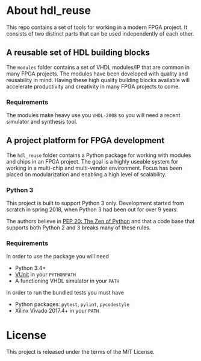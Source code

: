 # About hdl_reuse
This repo contains a set of tools for working in a modern FPGA project.
It consists of two distinct parts that can be used independently of each other.

## A reusable set of HDL building blocks
The `modules` folder contains a set of VHDL modules/IP that are common in many FPGA projects.
The modules have been developed with quality and reusability in mind.
Having these high quality building blocks available will accelerate productivity and creativity in many FPGA projects to come.

### Requirements
The modules make heavy use you `VHDL-2008` so you will need a recent simulator and synthesis tool.

## A project platform for FPGA development
The `hdl_reuse` folder contains a Python package for working with modules and chips in an FPGA project.
The goal is a highly useable system for working in a multi-chip and multi-vendor environment.
Focus has been placed on modularization and enabling a high level of scalability.

### Python 3
This project is built to support Python 3 only.
Development started from scratch in spring 2018, when Python 3 had been out for over 9 years.

The authors believe in [PEP 20: The Zen of Python](https://www.python.org/dev/peps/pep-0020/) and that a code base that supports both Python 2 and 3 breaks many of these rules.

### Requirements
In order to use the package you will need
* Python 3.4+
* [VUnit](https://vunit.github.io/) in your `PYTHONPATH`
* A functioning VHDL simulator in your `PATH`

In order to run the bundled tests you must have
* Python packages: `pytest`, `pylint`, `pycodestyle`
* Xilinx Vivado 2017.4+ in your `PATH`

# License
This project is released under the terms of the MIT License.

